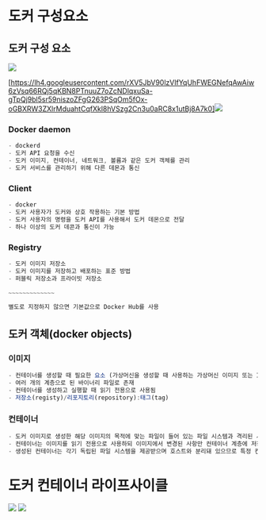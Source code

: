 # 도커 구성요소

## **도커 구성 요소**

<img src ="https://docs.docker.com/get-started/overview/#docker-architecture">

[https://lh4.googleusercontent.com/rXV5JbV90lzVlfYqUhFWEGNefqAwAiw6zVsq66RQj5qKBN8PTnuuZ7oZcNDlqxuSa-gTpQj9bl5sr59niszoZFgG263PSqOm5fOx-oGBXRW3ZXlrMduahtCqfXkl8hVSzg2Cn3u0aRC8x1utBj8A7k0]<img src ="https://lh4.<imggoogleusercontent.com/rXV5JbV90lzVlfYqUhFWEGNefqAwAiw6zVsq66RQj5qKBN8PTnuuZ7oZcNDlqxuSa-gTpQj9bl5sr59niszoZFgG263PSqOm5fOx-oGBXRW3ZXlrMduahtCqfXkl8hVSzg2Cn3u0aRC8x1utBj8A7k0">

### **Docker daemon**

```jsx
- dockerd
- 도커 API 요청을 수신
- 도커 이미지, 컨테이너, 네트워크, 볼륨과 같은 도커 객체를 관리
- 도커 서비스를 관리하기 위해 다른 데몬과 통신
```

### **Client**

```jsx
- docker
- 도커 사용자가 도커와 상호 작용하는 기본 방법
- 도커 사용자의 명령을 도커 API를 사용해서 도커 데몬으로 전달
- 하나 이상의 도커 데콘과 통신이 가능
```

### **Registry**

```jsx
- 도커 이미지 저장소
- 도커 이미지를 저장하고 배포하는 표준 방법
- 퍼블릭 저장소과 프라이빗 저장소

~~~~~~~~~~~~~

별도로 지정하지 않으면 기본값으로 Docker Hub를 사용
```

## **도커 객체(docker objects)**

### **이미지**

```jsx
- 컨테이너를 생성할 때 필요한 요소 (가상머신을 생성할 때 사용하는 가상머신 이미지 또는 ISO 파일과 비슷한 개념)
- 여러 개의 계층으로 된 바이너리 파일로 존재
- 컨테이너를 생성하고 실행할 때 읽기 전용으로 사용됨
- 저장소(registy)/리포지토리(repository):태그(tag)
```

### **컨테이너**

```jsx
- 도커 이미지로 생성한 해당 이미지의 목적에 맞는 파일이 들어 있는 파일 시스템과 격리된 시스템 자원 및 네트워크를 사용할 수 있는 독립된 공간
- 컨테이너는 이미지를 읽기 전용으로 사용하되 이미지에서 변경된 사항만 컨테이너 계층에 저장하므로 컨테어니에서 무엇을 하든지 원래 이미지는 영향을 받지 않음
- 생성된 컨테이너는 각기 독립된 파일 시스템을 제공받으며 호스트와 분리돼 있으므로 특정 컨테이너에서 어떤 애플리케이션을 설치하거나 삭제해도 다른 컨테이너와 호스트는 변화가 없음
```

# **도커 컨테이너 라이프사이클**

<img src = "https://lh4.googleusercontent.com/f9KyZuYLyXTlgHrj3epIGw-UTQa_Svbk819yF7Kg6ApIAUwuJ5M4VSjpT2HY68Cmx4wpoUAE3kuQ5i8ankB9r65Pl4HGAY9JzvEooXxX9LG2LShkitbbGXCzfyh8xA3kDlXmGIo_4QQhM9F9bsiWPfc">

<img src ="https://lh5.googleusercontent.com/tG71KTEACXjzldI0kvcvRZAHsMsZqhUlKlVDv9ewk1ysnoyXE5h0sSIj3LUF8n0BuOmo30i2-sCYPqBmwJ6asP6tE47S7ZG4sE7XcpZE8fCAiiJFGfOj0HrqI-RyXf5Qa2E852SvD-RKMbYcrPuxhYU">